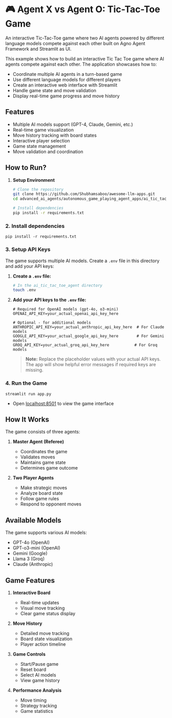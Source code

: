 # 🎮 Agent X vs Agent O: Tic-Tac-Toe Game

An interactive Tic-Tac-Toe game where two AI agents powered by different language models compete against each other built on Agno Agent Framework and Streamlit as UI.

This example shows how to build an interactive Tic Tac Toe game where AI agents compete against each other. The application showcases how to:
- Coordinate multiple AI agents in a turn-based game
- Use different language models for different players
- Create an interactive web interface with Streamlit
- Handle game state and move validation
- Display real-time game progress and move history

## Features
- Multiple AI models support (GPT-4, Claude, Gemini, etc.)
- Real-time game visualization
- Move history tracking with board states
- Interactive player selection
- Game state management
- Move validation and coordination

## How to Run? 

1. **Setup Environment**
   ```bash
   # Clone the repository
   git clone https://github.com/Shubhamsaboo/awesome-llm-apps.git
   cd advanced_ai_agents/autonomous_game_playing_agent_apps/ai_tic_tac_toe_agent

   # Install dependencies
   pip install -r requirements.txt
   ```

### 2. Install dependencies

```shell
pip install -r requirements.txt
```

### 3. Setup API Keys

The game supports multiple AI models. Create a `.env` file in this directory and add your API keys:

1. **Create a `.env` file:**
   ```bash
   # In the ai_tic_tac_toe_agent directory
   touch .env
   ```

2. **Add your API keys to the `.env` file:**
   ```env
   # Required for OpenAI models (gpt-4o, o3-mini)
   OPENAI_API_KEY=your_actual_openai_api_key_here

   # Optional - for additional models
   ANTHROPIC_API_KEY=your_actual_anthropic_api_key_here  # For Claude models
   GOOGLE_API_KEY=your_actual_google_api_key_here        # For Gemini models
   GROQ_API_KEY=your_actual_groq_api_key_here           # For Groq models
   ```

   > **Note:** Replace the placeholder values with your actual API keys. The app will show helpful error messages if required keys are missing.

### 4. Run the Game

```shell
streamlit run app.py
```

- Open [localhost:8501](http://localhost:8501) to view the game interface

## How It Works

The game consists of three agents:

1. **Master Agent (Referee)**
   - Coordinates the game
   - Validates moves
   - Maintains game state
   - Determines game outcome

2. **Two Player Agents**
   - Make strategic moves
   - Analyze board state
   - Follow game rules
   - Respond to opponent moves

## Available Models

The game supports various AI models:
- GPT-4o (OpenAI)
- GPT-o3-mini (OpenAI)
- Gemini (Google)
- Llama 3 (Groq)
- Claude (Anthropic)

## Game Features

1. **Interactive Board**
   - Real-time updates
   - Visual move tracking
   - Clear game status display

2. **Move History**
   - Detailed move tracking
   - Board state visualization
   - Player action timeline

3. **Game Controls**
   - Start/Pause game
   - Reset board
   - Select AI models
   - View game history

4. **Performance Analysis**
   - Move timing
   - Strategy tracking
   - Game statistics

<!-- Updated: 2025-09-16 -->

<!-- Updated: 2025-09-16 -->

<!-- Updated: 2025-09-16 -->

<!-- Updated: 2025-09-16 -->
